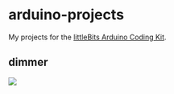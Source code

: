 arduino-projects
================

My projects for the [littleBits Arduino Coding Kit](http://littlebits.cc/kits/arduino-coding-kit).

dimmer
---
![](http://i.imgur.com/ZymIn69.jpg)
